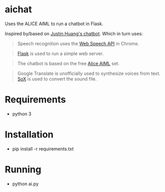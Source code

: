 aichat
=======

Uses the ALICE AIML to run a chatbot in Flask.

Inspired by/based on [Justin Huang's chatbot](https://github.com/jstnhuang/chatbot). Which in turn uses:

> Speech recognition uses the [Web Speech API](https://www.google.com/intl/en/chrome/demos/speech.html) in Chrome.

> [Flask](http://flask.pocoo.org/) is used to run a simple web server.

> The chatbot is based on the free [Alice AIML](https://code.google.com/p/aiml-en-us-foundation-alice/) set.

> Google Translate is unofficially used to synthesize voices from text. [SoX](http://sox.sourceforge.net/) is used to convert the sound file.


# Requirements

- python 3

# Installation

- pip install -r requirements.txt

# Running

- python ai.py
